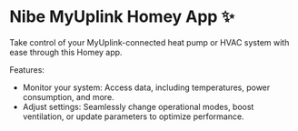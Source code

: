 # Nibe MyUplink Homey App ✨

Take control of your MyUplink-connected heat pump or HVAC system with ease through this Homey app.

Features:
* Monitor your system: Access data, including temperatures, power consumption, and more.
* Adjust settings: Seamlessly change operational modes, boost ventilation, or update parameters to optimize performance.
